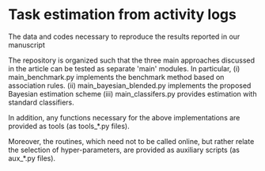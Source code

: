 # Task estimation from activity logs
The data and codes necessary to reproduce the results reported in our manuscript

The repository is organized such that the three main approaches discussed in the article can be tested as separate 'main' modules. In particular, 
(i) main_benchmark.py implements the benchmark method based on association rules.
(ii) main_bayesian_blended.py implements the proposed Bayesian estimation scheme 
(iii) main_classifers.py provides estimation with standard classifiers. 

In addition, any functions necessary for the above implementations are provided as tools (as tools_*.py files).

Moreover, the routines, which need not to be called online, but rather relate the selection of hyper-parameters, are provided as auxiliary scripts (as aux_*.py files).


